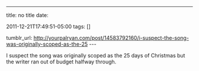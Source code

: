 ---
title: no title
date:

 2011-12-21T17:49:51-05:00 
tags:  []

tumblr_url:
http://yourpalryan.com/post/14583792160/i-suspect-the-song-was-originally-scoped-as-the-25
\-\--

I suspect the song was originally scoped as the 25 days of Christmas but
the writer ran out of budget halfway through.
